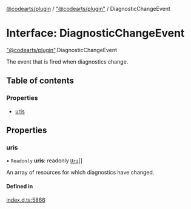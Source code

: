 [@codearts/plugin](../README.md) / ["@codearts/plugin"](../modules/_codearts_plugin_.md) / DiagnosticChangeEvent

# Interface: DiagnosticChangeEvent

["@codearts/plugin"](../modules/_codearts_plugin_.md).DiagnosticChangeEvent

The event that is fired when diagnostics change.

## Table of contents

### Properties

- [uris](codearts_plugin_.DiagnosticChangeEvent.md#uris)

## Properties

### uris

• `Readonly` **uris**: readonly [`Uri`](../classes/codearts_plugin_.Uri.md)[]

An array of resources for which diagnostics have changed.

#### Defined in

[index.d.ts:5866](https://github.com/shuyaqian/cloudide-plugin-api/blob/5b69219/index.d.ts#L5866)
